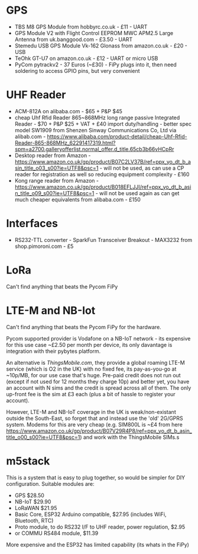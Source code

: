 # GPS
- TBS M8 GPS Module from hobbyrc.co.uk - £11 - UART
- GPS Module V2 with Flight Control EEPROM MWC APM2.5 Large Antenna from uk.banggood.com - £3.50 - UART
- Stemedu USB GPS Module Vk-162 Glonass from amazon.co.uk - £20 - USB
- TeOhk GT-U7 on amazon.co.uk - £12 - UART or micro USB
- PyCom pytrackv2 - 37 Euros (~£30) - FiPy plugs into it, then need soldering to access GPIO pins, but very convenient

# UHF Reader
- ACM-812A on alibaba.com - $65 + P&P $45
- cheap Uhf Rfid Reader 865~868MHz long range passive Integrated Reader - $70 + P&P $25 + VAT + £40 import duty/handling - better spec model SW1909 from Shenzen Sinway Communications Co, Ltd via alibab.com - https://www.alibaba.com/product-detail/cheap-Uhf-Rfid-Reader-865-868MHz_62291417319.html?spm=a2700.galleryofferlist.normal_offer.d_title.65cb3b66vHCpRr
- Desktop reader from Amazon - https://www.amazon.co.uk/gp/product/B07C2LV37B/ref=ppx_yo_dt_b_asin_title_o03_s00?ie=UTF8&psc=1 - will not be used, as can use a CP reader for registration as well so reducing equipment complexity - £160
- Kong range reader from Amazon - https://www.amazon.co.uk/gp/product/B018EFLJJI/ref=ppx_yo_dt_b_asin_title_o09_s00?ie=UTF8&psc=1 - will not be used again as can get much cheaper equivalents from alibaba.com - £150

# Interfaces
- RS232-TTL converter - SparkFun Transceiver Breakout - MAX3232 from shop.pimoroni.com - £5

# LoRa
Can't find anything that beats the Pycom FiPy

# LTE-M and NB-Iot
Can't find anything that beats the Pycom FiPy for the hardware.

Pycom supported provider is Vodafone on a NB-IoT network - its expensive for this use case ~£2.50 per month per device, its only davantage is integration with their pybytes platform.

An alternative is *ThingsMobile.com*, they provide a global roaming LTE-M service (which is O2 in the UK) with no fixed fee, its pay-as-you-go at ~10p/MB, for our use case that's huge. Pre-paid credit does not run out (except if not used for 12 months they charge 10p) and better yet, you have an account with N sims and the credit is spread across all of them. The only up-front fee is the sim at £3 each (plus a bit of hassle to register your account).

However, LTE-M and NB-IoT coverage in the UK is weak/non-existant outside the South-East, so forget that and instead use the 'old' 2G/GPRS system. Modems for this are very cheap (e.g. SIM800L is ~£4 from here https://www.amazon.co.uk/gp/product/B07V29R4P8/ref=ppx_yo_dt_b_asin_title_o00_s00?ie=UTF8&psc=1) and work with the ThingsMobile SIMs.s


# m5stack
This is a system that is easy to plug together, so would be simpler for DIY configuration. Suitable modules are:
- GPS $28.50
- NB-IoT $29.90
- LoRaWAN $21.95
- Basic Core, ESP32 Arduino compatible, $27.95 (includes WiFi, Bluetooth, RTC)
- Proto module, to do RS232 I/F to UHF reader, power regulation, $2.95
- or COMMU RS484 module, $11.39

More expensive and the ESP32 has limited capability (its whats in the FiPy)

